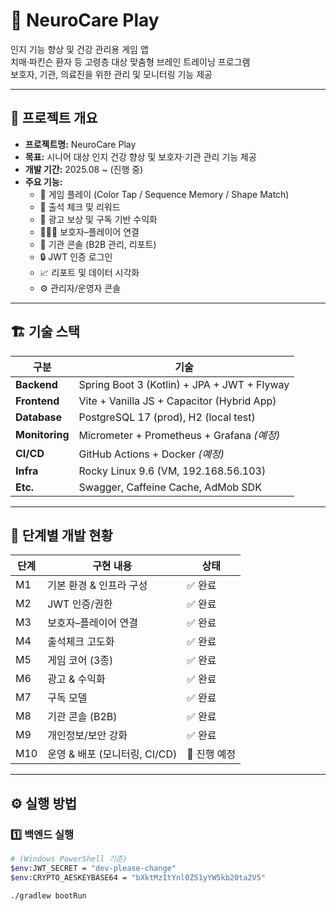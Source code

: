 # 🧠 NeuroCare Play
인지 기능 향상 및 건강 관리용 게임 앱  
치매·파킨슨 환자 등 고령층 대상 맞춤형 브레인 트레이닝 프로그램  
보호자, 기관, 의료진을 위한 관리 및 모니터링 기능 제공

---

## 📌 프로젝트 개요
- **프로젝트명:** NeuroCare Play  
- **목표:** 시니어 대상 인지 건강 향상 및 보호자·기관 관리 기능 제공  
- **개발 기간:** 2025.08 ~ (진행 중)  
- **주요 기능:**  
  - 🧩 게임 플레이 (Color Tap / Sequence Memory / Shape Match)  
  - 📅 출석 체크 및 리워드  
  - 🎁 광고 보상 및 구독 기반 수익화  
  - 👨‍👩‍👧 보호자–플레이어 연결  
  - 🏢 기관 콘솔 (B2B 관리, 리포트)  
  - 🔒 JWT 인증 로그인  
  - 📈 리포트 및 데이터 시각화  
  - ⚙️ 관리자/운영자 콘솔  

---

## 🏗️ 기술 스택
| 구분 | 기술 |
|------|------|
| **Backend** | Spring Boot 3 (Kotlin) + JPA + JWT + Flyway |
| **Frontend** | Vite + Vanilla JS + Capacitor (Hybrid App) |
| **Database** | PostgreSQL 17 (prod), H2 (local test) |
| **Monitoring** | Micrometer + Prometheus + Grafana *(예정)* |
| **CI/CD** | GitHub Actions + Docker *(예정)* |
| **Infra** | Rocky Linux 9.6 (VM, 192.168.56.103) |
| **Etc.** | Swagger, Caffeine Cache, AdMob SDK |

---

## 🧩 단계별 개발 현황
| 단계 | 구현 내용 | 상태 |
|------|------------|------|
| M1 | 기본 환경 & 인프라 구성 | ✅ 완료 |
| M2 | JWT 인증/권한 | ✅ 완료 |
| M3 | 보호자–플레이어 연결 | ✅ 완료 |
| M4 | 출석체크 고도화 | ✅ 완료 |
| M5 | 게임 코어 (3종) | ✅ 완료 |
| M6 | 광고 & 수익화 | ✅ 완료 |
| M7 | 구독 모델 | ✅ 완료 |
| M8 | 기관 콘솔 (B2B) | ✅ 완료 |
| M9 | 개인정보/보안 강화 | ✅ 완료 |
| M10 | 운영 & 배포 (모니터링, CI/CD) | 🚧 진행 예정 |

---

## ⚙️ 실행 방법

### 1️⃣ 백엔드 실행
```bash
# (Windows PowerShell 기준)
$env:JWT_SECRET = "dev-please-change"
$env:CRYPTO_AESKEYBASE64 = "bXktMzItYnl0ZS1yYW5kb20ta2V5"

./gradlew bootRun

